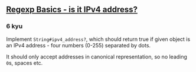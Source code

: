 <h2><a href=https://www.codewars.com/kata/567fe8b50c201947bc000056/train/javascript target="_blank">Regexp Basics - is it IPv4 address?</a></h2><h3>6 kyu</h3><p>Implement <code>String#ipv4_address?</code>, which should return true if given object is an IPv4 address - four numbers (0-255) separated by dots.</p><p>It should only accept addresses in canonical representation, so no leading <code>0</code>s, spaces etc.</p>